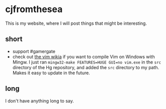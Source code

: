 # cjfromthesea

This is my website, where I will post things that might be interesting.

## short
- support #gamergate
- check out [the vim wikia](http://goo.gl/WbjZox) if you want to compile Vim on
  Windows with Mingw. I just ran `mingw32-make FEATURES=HUGE GUI=no vim.exe` in
  the `src` directory of the Hg repository, and added the `src` directory to my
  path. Makes it easy to update in the future.

## long
I don't have anything long to say.
